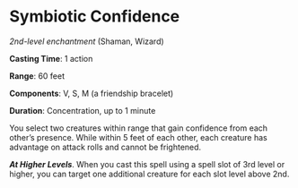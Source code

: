 # Symbiotic Confidence
*2nd-level enchantment* (Shaman, Wizard)

**Casting Time**: 1 action

**Range**: 60 feet

**Components**: V, S, M (a friendship bracelet)

**Duration**: Concentration, up to 1 minute

You select two creatures within range that gain confidence from each other’s presence. While within 5 feet of each other, each creature has advantage on attack rolls and cannot be frightened.

***At Higher Levels***. When you cast this spell using a spell slot of 3rd level or higher, you can target one additional creature for each slot level above 2nd.
